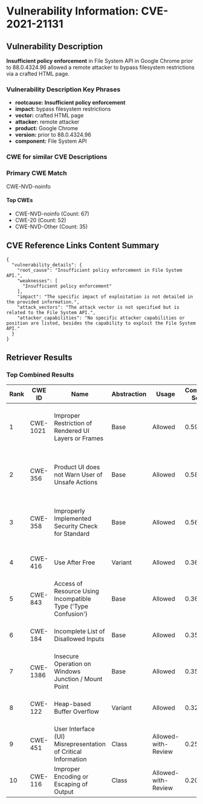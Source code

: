 # Vulnerability Information: CVE-2021-21131

## Vulnerability Description
**Insufficient policy enforcement** in File System API in Google Chrome prior to 88.0.4324.96 allowed a remote attacker to bypass filesystem restrictions via a crafted HTML page.

### Vulnerability Description Key Phrases
- **rootcause:** **Insufficient policy enforcement**
- **impact:** bypass filesystem restrictions
- **vector:** crafted HTML page
- **attacker:** remote attacker
- **product:** Google Chrome
- **version:** prior to 88.0.4324.96
- **component:** File System API

### CWE for similar CVE Descriptions
### Primary CWE Match
CWE-NVD-noinfo

#### Top CWEs
- CWE-NVD-noinfo (Count: 67)
- CWE-20 (Count: 52)
- CWE-NVD-Other (Count: 35)

## CVE Reference Links Content Summary
```
{
  "vulnerability_details": {
    "root_cause": "Insufficient policy enforcement in File System API.",
    "weaknesses": [
      "Insufficient policy enforcement"
    ],
    "impact": "The specific impact of exploitation is not detailed in the provided information.",
    "attack_vectors": "The attack vector is not specified but is related to the File System API.",
    "attacker_capabilities": "No specific attacker capabilities or position are listed, besides the capability to exploit the File System API."
  }
}
```

## Retriever Results

### Top Combined Results

| Rank | CWE ID | Name | Abstraction | Usage | Combined Score | Retrievers | Individual Scores |
|------|--------|------|-------------|-------|---------------|------------|-------------------|
| 1 | CWE-1021 | Improper Restriction of Rendered UI Layers or Frames | Base | Allowed | 0.5902 | dense, sparse, graph | dense: 0.579, sparse: 0.136, graph: 0.623 |
| 2 | CWE-356 | Product UI does not Warn User of Unsafe Actions | Base | Allowed | 0.5815 | dense, sparse, graph | dense: 0.578, sparse: 0.169, graph: 0.548 |
| 3 | CWE-358 | Improperly Implemented Security Check for Standard | Base | Allowed | 0.5681 | dense, sparse, graph | dense: 0.548, sparse: 0.172, graph: 0.547 |
| 4 | CWE-416 | Use After Free | Variant | Allowed | 0.3645 | dense, sparse | dense: 0.594, sparse: 0.171 |
| 5 | CWE-843 | Access of Resource Using Incompatible Type ('Type Confusion') | Base | Allowed | 0.3633 | dense, sparse | dense: 0.545, sparse: 0.158 |
| 6 | CWE-184 | Incomplete List of Disallowed Inputs | Base | Allowed | 0.3554 | dense, sparse | dense: 0.554, sparse: 0.137 |
| 7 | CWE-1386 | Insecure Operation on Windows Junction / Mount Point | Base | Allowed | 0.3533 | dense, sparse | dense: 0.544, sparse: 0.142 |
| 8 | CWE-122 | Heap-based Buffer Overflow | Variant | Allowed | 0.3220 | dense, sparse | dense: 0.527, sparse: 0.148 |
| 9 | CWE-451 | User Interface (UI) Misrepresentation of Critical Information | Class | Allowed-with-Review | 0.2579 | dense, sparse | dense: 0.603, sparse: 0.240 |
| 10 | CWE-116 | Improper Encoding or Escaping of Output | Class | Allowed-with-Review | 0.2072 | dense, sparse | dense: 0.542, sparse: 0.142 |

